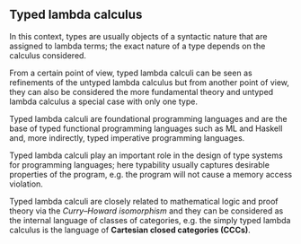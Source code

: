 ## Typed lambda calculus

In this context, types are usually objects of a syntactic nature that are assigned to lambda terms; the exact nature of a type depends on the calculus considered.

From a certain point of view, typed lambda calculi can be seen as refinements of the untyped lambda calculus but from another point of view, they can also be considered the more fundamental theory and untyped lambda calculus a special case with only one type.

Typed lambda calculi are foundational programming languages and are the base of typed functional programming languages such as ML and Haskell and, more indirectly, typed imperative programming languages.

Typed lambda calculi play an important role in the design of type systems for programming languages; here typability usually captures desirable properties of the program, e.g. the program will not cause a memory access violation.

Typed lambda calculi are closely related to mathematical logic and proof theory via the _Curry–Howard isomorphism_ and they can be considered as the internal language of classes of categories, e.g. the simply typed lambda calculus is the language of __Cartesian closed categories (CCCs)__.

